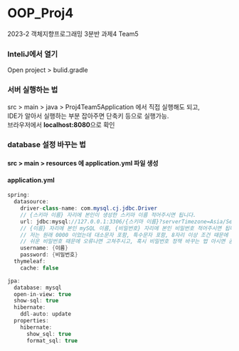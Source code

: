 # OOP_Proj4
2023-2 객체지향프로그래밍 3분반 과제4 Team5

### InteliJ에서 열기
Open project > bulid.gradle

### 서버 실행하는 법
src > main > java > Proj4Team5Application 에서 직접 실행해도 되고,   
IDE가 알아서 실행하는 부분 잡아주면 단축키 등으로 실행가능.   
브라우저에서 **localhost:8080**으로 확인

### database 설정 바꾸는 법
#### src > main > resources 에 application.yml 파일 생성
#### application.yml
```java
spring:
  datasource:
    driver-class-name: com.mysql.cj.jdbc.Driver
    // {스키마 이름} 자리에 본인이 생성한 스키마 이름 적어주시면 됩니다.
    url: jdbc:mysql://127.0.0.1:3306/{스키마 이름}?serverTimezone=Asia/Seoul&characterEncoding=UTF-8
    // {이름} 자리에 본인 mySQL 이름, {비밀번호} 자리에 본인 비밀번호 적어주시면 됩니다.
    // 저는 원래 0000 이었는데 대소문자 포함, 특수문자 포함, 8자리 이상 조건 때문에 오류 나서 다른 걸로 바꿨습니다.
    // 쉬운 비밀번호 때문에 오류나면 고쳐주시고, 혹시 비밀번호 정책 바꾸는 법 아시면 공유 부탁드려요.
    username: {이름}
    password: {비밀번호}
  thymeleaf:
    cache: false

jpa:
  database: mysql
  open-in-view: true
  show-sql: true
  hibernate:
    ddl-auto: update
  properties:
    hibernate:
      show_sql: true
      format_sql: true
```
